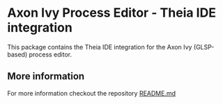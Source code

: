 # Axon Ivy Process Editor - Theia IDE integration

This package contains the Theia IDE integration for the Axon Ivy (GLSP-based) process editor.

## More information

For more information checkout the repository [README.md](../../../README.md)

